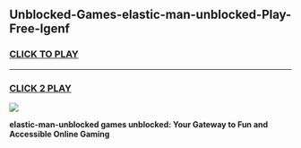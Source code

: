 
## Unblocked-Games-elastic-man-unblocked-Play-Free-lgenf
<h3>
<a href="https://premium76.site?title=elastic-man-unblocked&ref=10A">CLICK TO PLAY</a></h3>
<hr>

<h3>
<a href="https://premium76.site?title=elastic-man-unblocked&ref=10A">CLICK 2 PLAY</a>
  
</h3>

<a href="https://premium76.site?title=elastic-man-unblocked&ref=10A"><img src="https://clearcache.store/games.png"></a>


**elastic-man-unblocked games unblocked: Your Gateway to Fun and Accessible Online Gaming**

